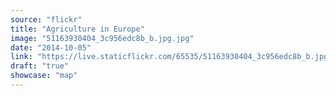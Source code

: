 ```yaml
---
source: "flickr"
title: "Agriculture in Europe"
image: "51163930404_3c956edc8b_b.jpg.jpg"
date: "2014-10-05"
link: "https://live.staticflickr.com/65535/51163930404_3c956edc8b_b.jpg"
draft: "true"
showcase: "map"
---
```

